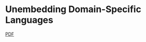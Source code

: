 # Unembedding Domain-Specific Languages

[PDF](https://www.cl.cam.ac.uk/~jdy22/papers/unembedding.pdf)